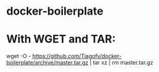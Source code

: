 # docker-boilerplate
# With WGET and TAR:
wget -O - https://github.com/Tiagofv/docker-boilerplate/archive/master.tar.gz | tar xz | rm master.tar.gz
